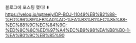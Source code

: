 블로그에 포스팅 했다! ⬇️ <br />
https://velog.io/@treejy/DP-BOJ-11049%EB%B2%88-%ED%96%89%EB%A0%AC-%EA%B3%B1%EC%85%88-%EC%88%9C%EC%84%9C-%ED%8C%8C%ED%97%A4%EC%B9%98%EA%B8%B0-1-%EA%B0%9C%EB%85%90
